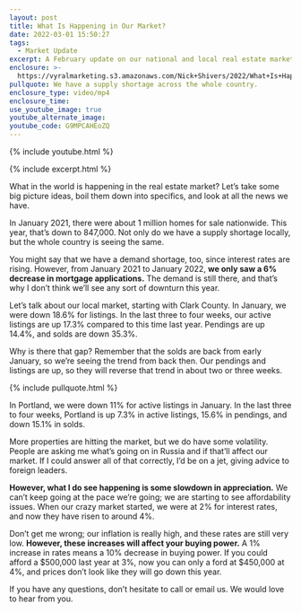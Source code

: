 ```yaml
---
layout: post
title: What Is Happening in Our Market?
date: 2022-03-01 15:50:27
tags:
  - Market Update
excerpt: A February update on our national and local real estate markets.
enclosure: >-
  https://vyralmarketing.s3.amazonaws.com/Nick+Shivers/2022/What+Is+Happening+in+Our+Market_+(1).mp4
pullquote: We have a supply shortage across the whole country.
enclosure_type: video/mp4
enclosure_time:
use_youtube_image: true
youtube_alternate_image:
youtube_code: G9MPCAHEoZQ
---
```

{% include youtube.html %}

{% include excerpt.html %}

What in the world is happening in the real estate market? Let’s take some big picture ideas, boil them down into specifics, and look at all the news we have.&nbsp;

In January 2021, there were about 1 million homes for sale nationwide. This year, that’s down to 847,000. Not only do we have a supply shortage locally, but the whole country is seeing the same.&nbsp;

You might say that we have a demand shortage, too, since interest rates are rising. However, from January 2021 to January 2022, **we only saw a 6% decrease in mortgage applications.** The demand is still there, and that’s why I don’t think we’ll see any sort of downturn this year.

Let’s talk about our local market, starting with Clark County. In January, we were down 18.6% for listings. In the last three to four weeks, our active listings are up 17.3% compared to this time last year. Pendings are up 14.4%, and solds are down 35.3%.&nbsp;

Why is there that gap? Remember that the solds are back from early January, so we’re seeing the trend from back then. Our pendings and listings are up, so they will reverse that trend in about two or three weeks.

{% include pullquote.html %}

In Portland, we were down 11% for active listings in January. In the last three to four weeks, Portland is up 7.3% in active listings, 15.6% in pendings, and down 15.1% in solds.&nbsp;

More properties are hitting the market, but we do have some volatility. People are asking me what’s going on in Russia and if that’ll affect our market. If I could answer all of that correctly, I’d be on a jet, giving advice to foreign leaders.&nbsp;

**However, what I do see happening is some slowdown in appreciation.** We can’t keep going at the pace we’re going; we are starting to see affordability issues. When our crazy market started, we were at 2% for interest rates, and now they have risen to around 4%.&nbsp;

Don’t get me wrong; our inflation is really high, and these rates are still very low. **However, these increases will affect your buying power.** A 1% increase in rates means a 10% decrease in buying power. If you could afford a $500,000 last year at 3%, now you can only a ford at $450,000 at 4%, and prices don’t look like they will go down this year.

If you have any questions, don’t hesitate to call or email us. We would love to hear from you.
